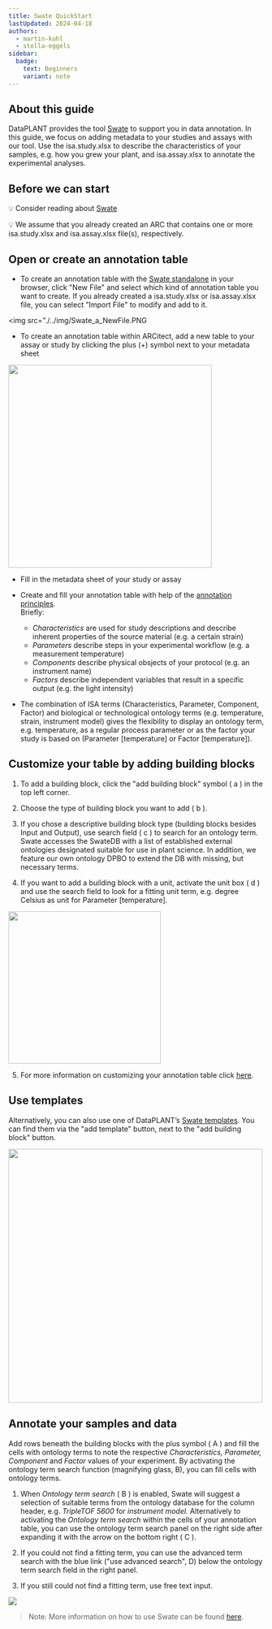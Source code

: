 ```yaml
---
title: Swate QuickStart
lastUpdated: 2024-04-18
authors:
  - martin-kuhl
  - stella-eggels
sidebar:
  badge:
    text: Beginners
    variant: note
---
```


## About this guide

DataPLANT provides the tool [Swate](../../docs/implementation/swate) to support you in data annotation. In this guide, we focus on adding metadata to your studies and assays with our tool. Use the isa.study.xlsx to describe the characteristics of your samples, e.g. how you grew your plant, and isa.assay.xlsx to annotate the experimental analyses.


## Before we can start

:bulb: Consider reading about [Swate](../../docs/implementation/swate)

:bulb: We assume that you already created an ARC that contains one or more isa.study.xlsx and isa.assay.xlsx file(s), respectively.

## Open or create an annotation table

- To create an annotation table with the [Swate standalone](https://swate-alpha.nfdi4plants.org/) in your browser, click "New File" and select which kind of annotation table you want to create. If you already created a isa.study.xlsx or isa.assay.xlsx file, you can select "Import File" to modify and add to it.

<img src="./../img/Swate_a_NewFile.PNG


- To create an annotation table within ARCitect, add a new table to your assay or study by clicking the plus (+) symbol next to your metadata sheet

<img src="./../img/Swate_a_Arcitect_newTable.png" style="height: 400px">


- Fill in the metadata sheet of your study or assay

- Create and fill your annotation table with help of the [annotation principles](https://nfdi4plants.github.io/AnnotationPrinciples/).  
Briefly:
  - *Characteristics* are used for study descriptions and describe inherent properties of the source material (e.g. a certain strain)  
  - *Parameters* describe steps in your experimental workflow (e.g. a measurement temperature) 
  - *Components* describe physical obsjects of your protocol (e.g. an instrument name) 
  - *Factors* describe independent variables that result in a specific output (e.g. the light intensity)

- The combination of ISA terms (Characteristics, Parameter, Component, Factor) and biological or technological ontology terms (e.g. temperature, strain, instrument model) gives the flexibility to display an ontology term, e.g. temperature, as a regular process parameter or as the factor your study is based on (Parameter \[temperature\] or Factor \[temperature\]).

## Customize your table by adding building blocks

1. To add a building block, click the "add building block" symbol ( a ) in the top left corner.

2. Choose the type of building block you want to add ( b ).

3. If you chose a descriptive building block type (building blocks besides Input and Output), use search field ( c ) to search for an ontology term. Swate accesses the SwateDB with a list of established external ontologies designated suitable for use in plant science. In addition, we feature our own ontology DPBO to extend the DB with missing, but necessary terms.

4. If you want to add a building block with a unit, activate the unit box ( d ) and use the search field to look for a fitting unit term, e.g. degree Celsius as unit for Parameter \[temperature\].

<img src="./../img/Swate_a_Addbuildingblock_2.png" style="height: 300px">


5. For more information on customizing your annotation table click [here](./SwateManual/Docs03-Building-Blocks.html).

## Use templates

Alternatively, you can also use one of DataPLANT’s [Swate templates](./SwateManual/Docs05-Templates.html). You can find them via the "add template" button, next to the "add building block" button.  

<img src="./../img/Swate_a_Addtemplate.png" style="height: 500px">

## Annotate your samples and data

Add rows beneath the building blocks with the plus symbol ( A ) and fill the cells with ontology terms to note the respective *Characteristics, Parameter,* *Component* and *Factor* values of your experiment. By activating the ontology term search function (magnifying glass, B), you can fill cells with ontology terms.

1. When *Ontology term search* ( B ) is enabled, Swate  will suggest a selection of suitable terms from the ontology database for the column header, e.g. *TripleTOF* *5600* for *instrument model.* Alternatively to activating the *Ontology term search* within the cells of your annotation table, you can use the ontology term search panel on the right side after expanding it with the arrow on the bottom right ( C ).

2. If you could not find a fitting term, you can use the advanced term search with the blue link ("use advanced search", D) below the ontology term search field in the right panel. 

3. If you still could not find a fitting term, use free text input.

![](./../img/Swate_a_ontologytermsearch3.png)


> Note: More information on how to use Swate can be found [here][kb-SwateManual].

<div style="page-break-after: always;"></div>

<!-- Links to DataPLANT knowledge base (kb-) -->

<!-- kb-Fundamentals -->

[kb-DataManagementPlan]: ../fundamentals/DataManagementPlan.html "Data Management Plan"
[kb-DataPublications]: ../fundamentals/DataPublications.html "Data Publication"
[kb-DataSharing]: ../fundamentals/DataSharing.html "Data Sharing"
[kb-FairDataPrinciples]: ../fundamentals/FairDataPrinciples.html "FAIR Data principles"
[kb-Metadata]: ../fundamentals/Metadata.html "Metadata"
[kb-PersistentIdentifiers]: ../fundamentals/PersistentIdentifiers.html "Persistent Identifiers"
[kb-PublicDataRepositories]: ../fundamentals/PublicDataRepositories.html "Repositories"
[kb-ResearchDataManagement]: ../fundamentals/ResearchDataManagement.html "Research Data Management"
[kb-VersionControlGit]: ../fundamentals/VersionControlGit.html "Version Control and Git"
[kb-SwateManual]: ../SwateManual/index.html "Swate Manual"

<!-- kb-Implementation -->
[kb-AnnotatedResearchContext]: ../implementation/AnnotatedResearchContext.html "Annotated Research Context"
[kb-DataHub]: ../implementation/DataHub.html "DataPLANT DataHUB"
[kb-ArcCommander]: ../implementation/ArcCommander.html "ARC Commander"

<!-- kb-Tutorials -->
[kb-QuickStart_arc]: ../tutorials/arcCommander_QuickStart.html "ARC User Journey"
[kb-swate_QuickStart]: ../tutorials/swate_QuickStart.html "Swate QuickStart"


<!-- Links to DataPLANT Homepage (hp-) -->

[hp-Registration]: <https://register.nfdi4plants.org/> "DataPLANT Registration"
[hp-DataHUB]: <https://git.nfdi4plants.org> "DataPLANT DataHUB"
[hp-HelpDesk]: <https://helpdesk.nfdi4plants.org> "DataPLANT Help Desk"

<!-- Links to DataPLANT GitHub (gh-) -->

[gh-DataPlant]: <https://github.com/nfdi4plants/> "GitHub DataPLANT"
[kb-ArcSpecs]: ./../implementation/ARC-specification.html "ARC specification"
[gh-ArcCommander]: <https://github.com/nfdi4plants/arcCommander/> "ArcCommander"
[kb-ArcCommander-Manual]: ../ArcCommanderManual/index.html "ARC Commander Manual"
[gh-Swate]: <https://github.com/nfdi4plants/Swate/> "GitHub Swate"

<!-- Links to external (ext-) sources -->
